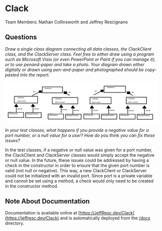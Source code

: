 # Clack

Team Members: Nathan Collinsworth and Jeffrey Rescignano

## Questions
*Draw a single class diagram connecting all data classes, the ClackClient  class, and the ClackServer class. Feel free to either draw using a program such as Microsoft Visio (or even PowerPoint or Paint if you can manage it), or to use penand-paper and take a photo. Your diagram drawn either digitally or drawn using pen-and-paper and photographed should be copy-pasted into the report.*

![Clack Class Diagram](https://github.com/JeffResc/Clack/blob/master/resources/ClackClassDiagram.png)

*In your test classes, what happens if you provide a negative value for a port number, or a null value for a user? How do you think you can fix these issues?*

In the test classes, if a negative or null value was given for a port number, the ClackClient and ClackServer classes would simply accept the negative or null value. In the future, these issues could be addressed by having a check in the constructor in order to ensure that the given port number is valid (not null or negative). This way, a new ClackClient or ClackServer could not be initialized with an invalid port. Since port is a private variable and cannot be set using a method, a check would only need to be created in the constructor method.

## Note About Documentation
Documentation is available online at [https://JeffResc.dev/Clack](https://jeffresc.dev/Clack) and is automatically deployed from the [/docs](https://github.com/JeffResc/Clack/tree/master/docs) directory.
